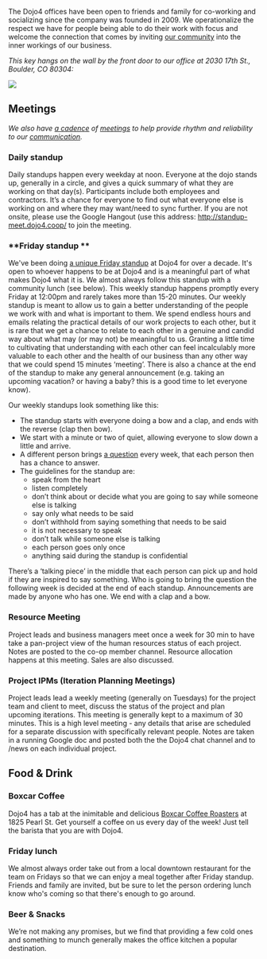 The Dojo4 offices have been open to friends and family for co-working
and socializing since the company was founded in 2009. We operationalize
the respect we have for people being able to do their work with focus
and welcome the connection that comes by inviting [our
community](./community.md) into the inner
workings of our business.

*This key hangs on the wall by the front door to our office at 2030 17th
St., Boulder, CO 80304:*

![](https://d2eslrut6bvw18.cloudfront.net/v2/39196/contents/xSErySnL1ZDFBiY3/mw1920_Screen_Shot_2021-07-08_at_4.17.39_PM.png)

  

## **Meetings**

*We also have* [*a
cadence*](https://little-startup-handbook.dojo4.com/find-a-rythm/) *of*
[*meetings*](https://little-startup-handbook.dojo4.com/meetings/) *to
help provide rhythm and reliability to our*
[*communication*](./internal-comms.md)*.*

### **Daily standup**

Daily standups happen every weekday at noon. Everyone at the dojo stands
up, generally in a circle, and gives a quick summary of what they are
working on that day(s). Participants include both employees and
contractors. It’s a chance for everyone to find out what everyone else
is working on and where they may want/need to sync further. If you are
not onsite, please use the Google Hangout (use this address:
<http://standup-meet.dojo4.coop/> to join the meeting.

  

### **Friday standup **        

We've been doing [a unique Friday
standup](https://dojo4.com/blog/a-bow-and-a-clap) at Dojo4 for over a
decade. It's open to whoever happens to be at Dojo4 and is a meaningful
part of what makes Dojo4 what it is. We almost always follow this
standup with a community lunch (see below). This weekly standup happens
promptly every Friday at 12:00pm and rarely takes more than 15-20
minutes. Our weekly standup is meant to allow us to gain a better
understanding of the people we work with and what is important to them.
We spend endless hours and emails relating the practical details of our
work projects to each other, but it is rare that we get a chance to
relate to each other in a genuine and candid way about what may (or may
not) be meaningful to us. Granting a little time to cultivating that
understanding with each other can feel incalculably more valuable to
each other and the health of our business than any other way that we
could spend 15 minutes ‘meeting’. There is also a chance at the end of
the standup to make any general announcement (e.g. taking an upcoming
vacation? or having a baby? this is a good time to let everyone know).

Our weekly standups look something like this:

  - The standup starts with everyone doing a bow and a clap, and ends
    with the reverse (clap then bow).
  - We start with a minute or two of quiet, allowing everyone to slow
    down a little and arrive.
  - A different person brings [a
    question](https://dojo4.com/blog/friday-question) every week, that
    each person then has a chance to answer. 
  - The guidelines for the standup are:
      - speak from the heart
      - listen completely
      - don’t think about or decide what you are going to say while
        someone else is talking
      - say only what needs to be said
      - don’t withhold from saying something that needs to be said
      - it is not necessary to speak
      - don’t talk while someone else is talking
      - each person goes only once
      - anything said during the standup is confidential

There’s a ‘talking piece’ in the middle that each person can pick up and
hold if they are inspired to say something. Who is going to bring the
question the following week is decided at the end of each
standup. Announcements are made by anyone who has one. We end with a
clap and a bow.

  

### **Resource Meeting**

Project leads and business managers meet once a week for 30 min to have
take a pan-project view of the human resources status of each project.
Notes are posted to the co-op member channel. Resource allocation
happens at this meeting. Sales are also discussed.

  

### **Project IPMs (Iteration Planning Meetings)**

Project leads lead a weekly meeting (generally on Tuesdays) for the
project team and client to meet, discuss the status of the project and
plan upcoming iterations. This meeting is generally kept to a maximum of
30 minutes. This is a high level meeting - any details that arise are
scheduled for a separate discussion with specifically relevant people.
Notes are taken in a running Google doc and posted both the the Dojo4
chat channel and to /news on each individual project.

  

## **Food & Drink**

### **Boxcar Coffee**

Dojo4 has a tab at the inimitable and delicious [Boxcar Coffee
Roasters](https://www.boxcarcoffee.com/) at 1825 Pearl St. Get yourself
a coffee on us every day of the week\! Just tell the barista that you
are with Dojo4.

### **Friday lunch**

We almost always order take out from a local downtown restaurant for the
team on Fridays so that we can enjoy a meal together after Friday
standup. Friends and family are invited, but be sure to let the person
ordering lunch know who's coming so that there's enough to go around.

### **Beer & Snacks**

We’re not making any promises, but we find that providing a few cold
ones and something to munch generally makes the office kitchen a popular
destination.
